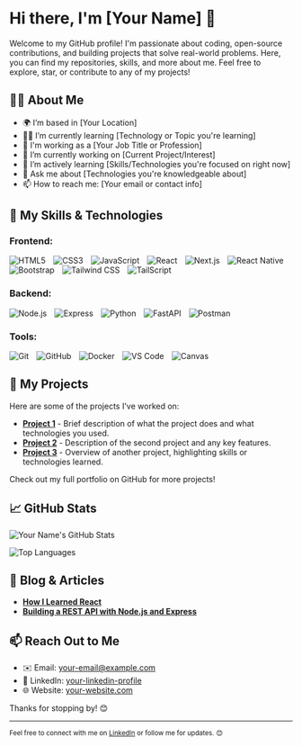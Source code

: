 # Hi there, I'm [Your Name] 👋

Welcome to my GitHub profile! I'm passionate about coding, open-source contributions, and building projects that solve real-world problems. Here, you can find my repositories, skills, and more about me. Feel free to explore, star, or contribute to any of my projects!

## 👨‍💻 About Me

- 🌍 I’m based in [Your Location]
- 🧑‍🎓 I’m currently learning [Technology or Topic you're learning]
- 💼 I'm working as a [Your Job Title or Profession]
- 🔭 I’m currently working on [Current Project/Interest]
- 🌱 I’m actively learning [Skills/Technologies you're focused on right now]
- 💬 Ask me about [Technologies you're knowledgeable about]
- 📫 How to reach me: [Your email or contact info]

## 🚀 My Skills & Technologies

### Frontend:
<div>
  <img src="https://img.shields.io/badge/HTML5-%23E34F26.svg?&style=flat-square&logo=html5&logoColor=white" alt="HTML5" style="margin-right: 10px;">
  <img src="https://img.shields.io/badge/CSS3-%231572B6.svg?&style=flat-square&logo=css3&logoColor=white" alt="CSS3" style="margin-right: 10px;">
  <img src="https://img.shields.io/badge/JavaScript-%23F7DF1E.svg?&style=flat-square&logo=javascript&logoColor=black" alt="JavaScript" style="margin-right: 10px;">
  <img src="https://img.shields.io/badge/React-%2300D9E2.svg?&style=flat-square&logo=react&logoColor=white" alt="React" style="margin-right: 10px;">
  <img src="https://img.shields.io/badge/Next.js-%23000000.svg?&style=flat-square&logo=next.js&logoColor=white" alt="Next.js" style="margin-right: 10px;">
  <img src="https://img.shields.io/badge/React_Native-%2320232a.svg?&style=flat-square&logo=react-native&logoColor=white" alt="React Native" style="margin-right: 10px;">
  <img src="https://img.shields.io/badge/Bootstrap-%237E32A8.svg?&style=flat-square&logo=bootstrap&logoColor=white" alt="Bootstrap" style="margin-right: 10px;">
  <img src="https://img.shields.io/badge/Tailwind_CSS-%2318A0FB.svg?&style=flat-square&logo=tailwind-css&logoColor=white" alt="Tailwind CSS" style="margin-right: 10px;">
  <img src="https://img.shields.io/badge/TailScript-%23EAEAEA.svg?&style=flat-square&logo=tailwindcss&logoColor=black" alt="TailScript" style="margin-right: 10px;">
</div>

### Backend:
<div>
  <img src="https://img.shields.io/badge/Node.js-%23339933.svg?&style=flat-square&logo=node.js&logoColor=white" alt="Node.js" style="margin-right: 10px;">
  <img src="https://img.shields.io/badge/Express-%23404d59.svg?&style=flat-square&logo=express&logoColor=white" alt="Express" style="margin-right: 10px;">
  <img src="https://img.shields.io/badge/Python-%233D5A65.svg?&style=flat-square&logo=python&logoColor=white" alt="Python" style="margin-right: 10px;">
  <img src="https://img.shields.io/badge/FastAPI-%2300C1D4.svg?&style=flat-square&logo=fastapi&logoColor=white" alt="FastAPI" style="margin-right: 10px;">
  <img src="https://img.shields.io/badge/Postman-%23FF6C37.svg?&style=flat-square&logo=postman&logoColor=white" alt="Postman">
</div>

### Tools:
<div>
  <img src="https://img.shields.io/badge/Git-%23F05032.svg?&style=flat-square&logo=git&logoColor=white" alt="Git" style="margin-right: 10px;">
  <img src="https://img.shields.io/badge/GitHub-%23121011.svg?&style=flat-square&logo=github&logoColor=white" alt="GitHub" style="margin-right: 10px;">
  <img src="https://img.shields.io/badge/Docker-%233496D6.svg?&style=flat-square&logo=docker&logoColor=white" alt="Docker" style="margin-right: 10px;">
  <img src="https://img.shields.io/badge/VS_Code-%23007ACC.svg?&style=flat-square&logo=visual-studio-code&logoColor=white" alt="VS Code" style="margin-right: 10px;">
  <img src="https://img.shields.io/badge/Canvas-%23FF8C00.svg?&style=flat-square&logo=canvas&logoColor=white" alt="Canvas">
</div>




## 📂 My Projects

Here are some of the projects I've worked on:

- [**Project 1**](https://github.com/yourusername/project1) - Brief description of what the project does and what technologies you used.
- [**Project 2**](https://github.com/yourusername/project2) - Description of the second project and any key features.
- [**Project 3**](https://github.com/yourusername/project3) - Overview of another project, highlighting skills or technologies learned.

Check out my full portfolio on GitHub for more projects!

## 📈 GitHub Stats

![Your Name's GitHub Stats](https://github-readme-stats.vercel.app/api?username=yourusername&show_icons=true&hide_title=true&count_private=true&hide=prs&theme=radical)

![Top Languages](https://github-readme-stats.vercel.app/api/top-langs/?username=yourusername&layout=compact&theme=radical)

## 📝 Blog & Articles

- [**How I Learned React**](https://medium.com/@yourusername/how-i-learned-react)
- [**Building a REST API with Node.js and Express**](https://medium.com/@yourusername/building-a-rest-api-with-nodejs-and-express)

## 📫 Reach Out to Me

- ✉️ Email: [your-email@example.com](mailto:your-email@example.com)
- 💼 LinkedIn: [your-linkedin-profile](https://linkedin.com/in/your-linkedin)
- 🌐 Website: [your-website.com](https://your-website.com)

Thanks for stopping by! 😊

---

<sub>Feel free to connect with me on [LinkedIn](https://linkedin.com/in/your-linkedin) or follow me for updates. 😊</sub>

